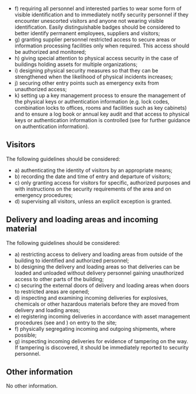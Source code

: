 - f) requiring  all  personnel  and  interested  parties  to  wear  some  form  of  visible  identification  and to  immediately  notify  security  personnel  if  they  encounter  unescorted  visitors  and  anyone  not wearing visible identification. Easily distinguishable badges should be considered to better identify permanent employees, suppliers and visitors;
- g) granting supplier personnel restricted access to secure areas or information processing facilities only when required. This access should be authorized and monitored;
- h) giving  special  attention  to  physical  access  security  in  the  case  of  buildings  holding  assets  for multiple organizations;
- i) designing  physical  security  measures  so  that  they  can  be  strengthened  when  the  likelihood  of physical incidents increases;
- j) securing other entry points such as emergency exits from unauthorized access;
- k) setting  up  a  key  management  process  to  ensure  the  management  of  the  physical  keys  or authentication  information  (e.g.  lock  codes,  combination  locks  to  offices,  rooms  and  facilities such as key cabinets) and to ensure a log book or annual key audit and that access to physical keys or authentication information is controlled (see  for further guidance on authentication information).
## Visitors
The following guidelines should be considered:
- a) authenticating the identity of visitors by an appropriate means;
- b) recording the date and time of entry and departure of visitors;
- c) only  granting  access  for  visitors  for  specific,  authorized  purposes  and  with  instructions  on  the security requirements of the area and on emergency procedures;
- d) supervising all visitors, unless an explicit exception is granted.
## Delivery and loading areas and incoming material
The following guidelines should be considered:
- a) restricting  access  to  delivery  and  loading  areas  from  outside  of  the  building  to  identified  and authorized personnel;
- b) designing the delivery and loading areas so that deliveries can be loaded and unloaded without delivery personnel gaining unauthorized access to other parts of the building;
- c) securing the external doors of delivery and loading areas when doors to restricted areas are opened;
- d) inspecting  and  examining  incoming  deliveries  for  explosives,  chemicals  or  other  hazardous materials before they are moved from delivery and loading areas;
- e) registering  incoming  deliveries  in  accordance  with  asset  management  procedures  (see    and  ) on entry to the site;
- f) physically segregating incoming and outgoing shipments, where possible;
- g) inspecting incoming deliveries for evidence of tampering on the way. If tampering is discovered, it should be immediately reported to security personnel.
## Other information
No other information.
